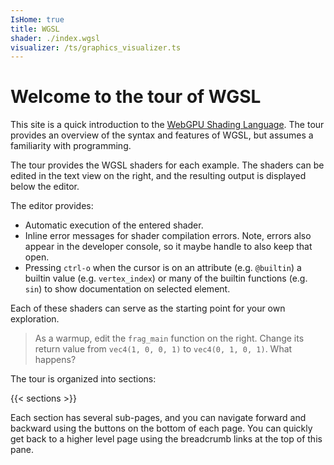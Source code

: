 ```yaml
---
IsHome: true
title: WGSL
shader: ./index.wgsl
visualizer: /ts/graphics_visualizer.ts
---
```


# Welcome to the tour of WGSL

This site is a quick introduction to the [WebGPU Shading
Language](https://w3.org/TR/WGSL). The tour provides an overview
of the syntax and features of WGSL, but assumes a familiarity with
programming.

The tour provides the WGSL shaders for each example. The shaders can be
edited in the text view on the right, and the resulting output is displayed
below the editor.

The editor provides:
* Automatic execution of the entered shader.
* Inline error messages for shader compilation errors.
  Note, errors also appear in the developer console, so it maybe handle
  to also keep that open.
* Pressing `ctrl-o` when the cursor is on an attribute (e.g. `@builtin`)
  a builtin value (e.g. `vertex_index`) or many of the builtin functions
  (e.g. `sin`) to show documentation on selected element.

Each of these shaders can serve as the starting point for your own
exploration.

> As a warmup, edit the `frag_main` function on the right. Change its return
> value from `vec4(1, 0, 0, 1)` to `vec4(0, 1, 0, 1)`. What happens?

The tour is organized into sections:

{{< sections >}}

Each section has several sub-pages, and you can navigate forward
and backward using the buttons on the bottom of each page.
You can quickly get back to a higher level page using the breadcrumb
links at the top of this pane.
